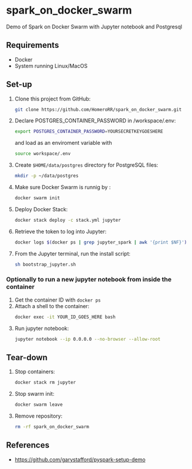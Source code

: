 # spark_on_docker_swarm
Demo of Spark on Docker Swarm with Jupyter notebook and Postgresql

## Requirements
- Docker
- System running Linux/MacOS

## Set-up

1. Clone this project from GitHub:
    ```bash    
    git clone https://github.com/HomeroRR/spark_on_docker_swarm.git
    ```
2. Declare POSTGRES_CONTAINER_PASSWORD in /workspace/.env: 
    ```bash    
    export POSTGRES_CONTAINER_PASSWORD=YOURSECRETKEYGOESHERE
    ```
    and load as an enviroment variable with 
    ```bash 
    source workspace/.env
    ```
3. Create `$HOME/data/postgres` directory for PostgreSQL files: 
    ```bash 
    mkdir -p ~/data/postgres
    ```

4. Make sure Docker Swarm is runnig by : 
    ```bash    
    docker swarm init
    ```
5. Deploy Docker Stack: 
    ```bash    
    docker stack deploy -c stack.yml jupyter
    ```
6. Retrieve the token to log into Jupyter: 
    ```bash
    docker logs $(docker ps | grep jupyter_spark | awk '{print $NF}')
    ```
7. From the Jupyter terminal, run the install script: 
   ```bash
   sh bootstrap_jupyter.sh
   ```
### Optionally to run a new jupyter notebook from inside the container
1. Get the container ID with `docker ps`
2. Attach a shell to the container: 
    ```bash    
    docker exec -it YOUR_ID_GOES_HERE bash
    ```
3. Run jupyter notebook: 
    ```bash    
    jupyter notebook --ip 0.0.0.0 --no-browser --allow-root
    ```

## Tear-down
1. Stop containers: 
    ```bash    
    docker stack rm jupyter
    ```
2. Stop swarm init: 
    ```bash    
    docker swarm leave
    ```
2. Remove repository: 
    ```bash    
    rm -rf spark_on_docker_swarm
    ```
## References

- https://github.com/garystafford/pyspark-setup-demo
